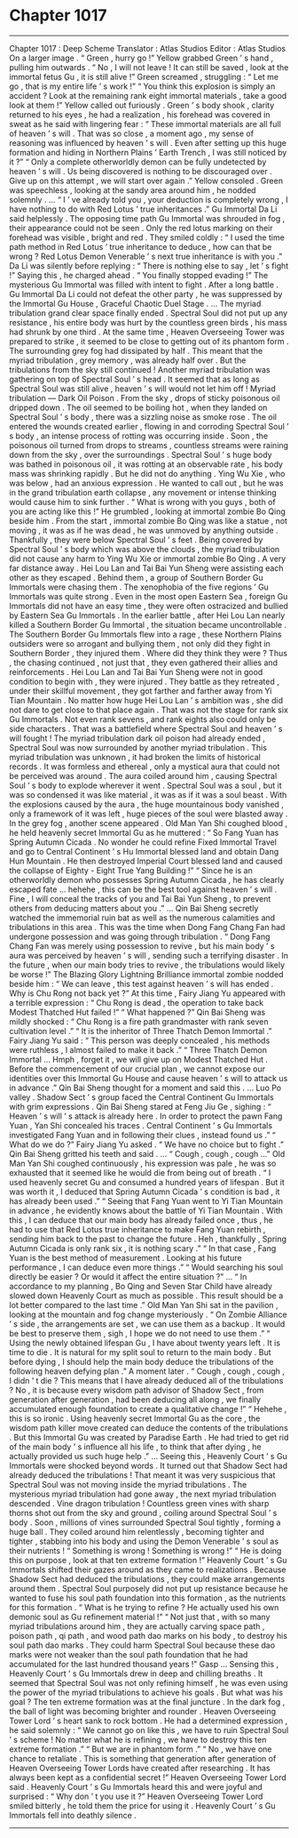 
# Chapter 1017


---

Chapter 1017 : Deep Scheme
Translator :
Atlas Studios
Editor :
Atlas Studios
On a larger image .
“ Green , hurry go !” Yellow grabbed Green ’ s hand , pulling him outwards .
“ No , I will not leave ! It can still be saved , look at the immortal fetus Gu , it is still alive !” Green screamed , struggling : “ Let me go , that is my entire life ’ s work !”
“ You think this explosion is simply an accident ? Look at the remaining rank eight immortal materials , take a good look at them !” Yellow called out furiously .
Green ’ s body shook , clarity returned to his eyes , he had a realization , his forehead was covered in sweat as he said with lingering fear : “ These immortal materials are all full of heaven ’ s will . That was so close , a moment ago , my sense of reasoning was influenced by heaven ’ s will . Even after setting up this huge formation and hiding in Northern Plains ’ Earth Trench , I was still noticed by it ?”
“ Only a complete otherworldly demon can be fully undetected by heaven ’ s will . Us being discovered is nothing to be discouraged over . Give up on this attempt , we will start over again .” Yellow consoled .
Green was speechless , looking at the sandy area around him , he nodded solemnly .
…
“ I ’ ve already told you , your deduction is completely wrong , I have nothing to do with Red Lotus ’ true inheritances .” Gu Immortal Da Li said helplessly .
The opposing time path Gu Immortal was shrouded in fog , their appearance could not be seen . Only the red lotus marking on their forehead was visible , bright and red .
They smiled coldly : “ I used the time path method in Red Lotus ’ true inheritance to deduce , how can that be wrong ? Red Lotus Demon Venerable ’ s next true inheritance is with you .”
Da Li was silently before replying : “ There is nothing else to say , let ’ s fight !”
Saying this , he charged ahead .
“ You finally stopped evading !” The mysterious Gu Immortal was filled with intent to fight .
After a long battle .
Gu Immortal Da Li could not defeat the other party , he was suppressed by the Immortal Gu House , Graceful Chaotic Duel Stage .
…
The myriad tribulation grand clear space finally ended .
Spectral Soul did not put up any resistance , his entire body was hurt by the countless green birds , his mass had shrunk by one third .
At the same time , Heaven Overseeing Tower was prepared to strike , it seemed to be close to getting out of its phantom form .
The surrounding grey fog had dissipated by half .
This meant that the myriad tribulation , grey memory , was already half over .
But the tribulations from the sky still continued !
Another myriad tribulation was gathering on top of Spectral Soul ’ s head .
It seemed that as long as Spectral Soul was still alive , heaven ’ s will would not let him off !
Myriad tribulation — Dark Oil Poison .
From the sky , drops of sticky poisonous oil dripped down .
The oil seemed to be boiling hot , when they landed on Spectral Soul ’ s body , there was a sizzling noise as smoke rose .
The oil entered the wounds created earlier , flowing in and corroding Spectral Soul ’ s body , an intense process of rotting was occurring inside .
Soon , the poisonous oil turned from drops to streams , countless streams were raining down from the sky , over the surroundings .
Spectral Soul ’ s huge body was bathed in poisonous oil , it was rotting at an observable rate , his body mass was shrinking rapidly .
But he did not do anything .
Ying Wu Xie , who was below , had an anxious expression .
He wanted to call out , but he was in the grand tribulation earth collapse , any movement or intense thinking would cause him to sink further .
“ What is wrong with you guys , both of you are acting like this !” He grumbled , looking at immortal zombie Bo Qing beside him .
From the start , immortal zombie Bo Qing was like a statue , not moving , it was as if he was dead , he was unmoved by anything outside .
Thankfully , they were below Spectral Soul ’ s feet .
Being covered by Spectral Soul ’ s body which was above the clouds , the myriad tribulation did not cause any harm to Ying Wu Xie or immortal zombie Bo Qing .
A very far distance away .
Hei Lou Lan and Tai Bai Yun Sheng were assisting each other as they escaped .
Behind them , a group of Southern Border Gu Immortals were chasing them .
The xenophobia of the five regions ’ Gu Immortals was quite strong . Even in the most open Eastern Sea , foreign Gu Immortals did not have an easy time , they were often ostracized and bullied by Eastern Sea Gu Immortals .
In the earlier battle , after Hei Lou Lan nearly killed a Southern Border Gu Immortal , the situation became uncontrollable .
The Southern Border Gu Immortals flew into a rage , these Northern Plains outsiders were so arrogant and bullying them , not only did they fight in Southern Border , they injured them . Where did they think they were ?
Thus , the chasing continued , not just that , they even gathered their allies and reinforcements .
Hei Lou Lan and Tai Bai Yun Sheng were not in good condition to begin with , they were injured . They battle as they retreated , under their skillful movement , they got farther and farther away from Yi Tian Mountain .
No matter how huge Hei Lou Lan ’ s ambition was , she did not dare to get close to that place again .
That was not the stage for rank six Gu Immortals .
Not even rank sevens , and rank eights also could only be side characters .
That was a battlefield where Spectral Soul and heaven ’ s will fought !
The myriad tribulation dark oil poison had already ended , Spectral Soul was now surrounded by another myriad tribulation .
This myriad tribulation was unknown , it had broken the limits of historical records .
It was formless and ethereal , only a mystical aura that could not be perceived was around .
The aura coiled around him , causing Spectral Soul ’ s body to explode wherever it went . Spectral Soul was a soul , but it was so condensed it was like material , it was as if it was a soul beast .
With the explosions caused by the aura , the huge mountainous body vanished , only a framework of it was left , huge pieces of the soul were blasted away .
In the grey fog , another scene appeared .
Old Man Yan Shi coughed blood , he held heavenly secret Immortal Gu as he muttered : “ So Fang Yuan has Spring Autumn Cicada . No wonder he could refine Fixed Immortal Travel and go to Central Continent ’ s Hu Immortal blessed land and obtain Dang Hun Mountain . He then destroyed Imperial Court blessed land and caused the collapse of Eighty - Eight True Yang Building !”
“ Since he is an otherworldly demon who possesses Spring Autumn Cicada , he has clearly escaped fate … hehehe , this can be the best tool against heaven ’ s will . Fine , I will conceal the tracks of you and Tai Bai Yun Sheng , to prevent others from deducing matters about you .”
…
Qin Bai Sheng secretly watched the immemorial ruin bat as well as the numerous calamities and tribulations in this area .
This was the time when Dong Fang Chang Fan had undergone possession and was going through tribulation .
“ Dong Fang Chang Fan was merely using possession to revive , but his main body ’ s aura was perceived by heaven ’ s will , sending such a terrifying disaster . In the future , when our main body tries to revive , the tribulations would likely be worse !”
The Blazing Glory Lightning Brilliance immortal zombie nodded beside him : “ We can leave , this test against heaven ’ s will has ended . Why is Chu Rong not back yet ?”
At this time , Fairy Jiang Yu appeared with a terrible expression : “ Chu Rong is dead , the operation to take back Modest Thatched Hut failed !”
“ What happened ?” Qin Bai Sheng was mildly shocked : “ Chu Rong is a fire path grandmaster with rank seven cultivation level .”
“ It is the inheritor of Three Thatch Demon Immortal .” Fairy Jiang Yu said : “ This person was deeply concealed , his methods were ruthless , I almost failed to make it back .”
“ Three Thatch Demon Immortal … Hmph , forget it , we will give up on Modest Thatched Hut . Before the commencement of our crucial plan , we cannot expose our identities over this Immortal Gu House and cause heaven ’ s will to attack us in advance .” Qin Bai Sheng thought for a moment and said this .
…
Luo Po valley .
Shadow Sect ’ s group faced the Central Continent Gu Immortals with grim expressions .
Qin Bai Sheng stared at Feng Jiu Ge , sighing : “ Heaven ’ s will ’ s attack is already here . In order to protect the pawn Fang Yuan , Yan Shi concealed his traces . Central Continent ’ s Gu Immortals investigated Fang Yuan and in following their clues , instead found us .”
“ What do we do ?” Fairy Jiang Yu asked .
“ We have no choice but to fight .” Qin Bai Sheng gritted his teeth and said .
…
“ Cough , cough , cough …” Old Man Yan Shi coughed continuously , his expression was pale , he was so exhausted that it seemed like he would die from being out of breath .
“ I used heavenly secret Gu and consumed a hundred years of lifespan . But it was worth it , I deduced that Spring Autumn Cicada ’ s condition is bad , it has already been used .”
“ Seeing that Fang Yuan went to Yi Tian Mountain in advance , he evidently knows about the battle of Yi Tian Mountain . With this , I can deduce that our main body has already failed once , thus , he had to use that Red Lotus true inheritance to make Fang Yuan rebirth , sending him back to the past to change the future . Heh , thankfully , Spring Autumn Cicada is only rank six , it is nothing scary .”
“ In that case , Fang Yuan is the best method of measurement . Looking at his future performance , I can deduce even more things .”
“ Would searching his soul directly be easier ? Or would it affect the entire situation ?”
…
“ In accordance to my planning , Bo Qing and Seven Star Child have already slowed down Heavenly Court as much as possible . This result should be a lot better compared to the last time .”
Old Man Yan Shi sat in the pavilion , looking at the mountain and fog change mysteriously .
“ On Zombie Alliance ’ s side , the arrangements are set , we can use them as a backup . It would be best to preserve them , sigh , I hope we do not need to use them .”
“ Using the newly obtained lifespan Gu , I have about twenty years left . It is time to die . It is natural for my split soul to return to the main body . But before dying , I should help the main body deduce the tribulations of the following heaven defying plan .”
A moment later .
“ Cough , cough , cough , I didn ’ t die ? This means that I have already deduced all of the tribulations ? No , it is because every wisdom path advisor of Shadow Sect , from generation after generation , had been deducing all along , we finally accumulated enough foundation to create a qualitative change !”
“ Hehehe , this is so ironic . Using heavenly secret Immortal Gu as the core , the wisdom path killer move created can deduce the contents of the tribulations . But this Immortal Gu was created by Paradise Earth . He had tried to get rid of the main body ’ s influence all his life , to think that after dying , he actually provided us such huge help .”
…
Seeing this , Heavenly Court ’ s Gu Immortals were shocked beyond words .
It turned out that Shadow Sect had already deduced the tribulations ! That meant it was very suspicious that Spectral Soul was not moving inside the myriad tribulations .
The mysterious myriad tribulation had gone away , the next myriad tribulation descended .
Vine dragon tribulation !
Countless green vines with sharp thorns shot out from the sky and ground , coiling around Spectral Soul ’ s body .
Soon , millions of vines surrounded Spectral Soul tightly , forming a huge ball .
They coiled around him relentlessly , becoming tighter and tighter , stabbing into his body and using the Demon Venerable ’ s soul as their nutrients !
“ Something is wrong ! Something is wrong !”
“ He is doing this on purpose , look at that ten extreme formation !”
Heavenly Court ’ s Gu Immortals shifted their gazes around as they came to realizations .
Because Shadow Sect had deduced the tribulations , they could make arrangements around them .
Spectral Soul purposely did not put up resistance because he wanted to fuse his soul path foundation into this formation , as the nutrients for this formation .
“ What is he trying to refine ? He actually used his own demonic soul as Gu refinement material !”
“ Not just that , with so many myriad tribulations around him , they are actually carving space path , poison path , qi path , and wood path dao marks on his body , to destroy his soul path dao marks . They could harm Spectral Soul because these dao marks were not weaker than the soul path foundation that he had accumulated for the last hundred thousand years !”
Gasp …
Sensing this , Heavenly Court ’ s Gu Immortals drew in deep and chilling breaths .
It seemed that Spectral Soul was not only refining himself , he was even using the power of the myriad tribulations to achieve his goals .
But what was his goal ?
The ten extreme formation was at the final juncture . In the dark fog , the ball of light was becoming brighter and rounder .
Heaven Overseeing Tower Lord ’ s heart sank to rock bottom .
He had a determined expression , he said solemnly : “ We cannot go on like this , we have to ruin Spectral Soul ’ s scheme ! No matter what he is refining , we have to destroy this ten extreme formation .”
“ But we are in phantom form .”
“ No , we have one chance to retaliate . This is something that generation after generation of Heaven Overseeing Tower Lords have created after researching . It has always been kept as a confidential secret !” Heaven Overseeing Tower Lord said .
Heavenly Court ’ s Gu Immortals heard this and were joyful and surprised : “ Why don ’ t you use it ?”
Heaven Overseeing Tower Lord smiled bitterly , he told them the price for using it .
Heavenly Court ’ s Gu Immortals fell into deathly silence .

---

